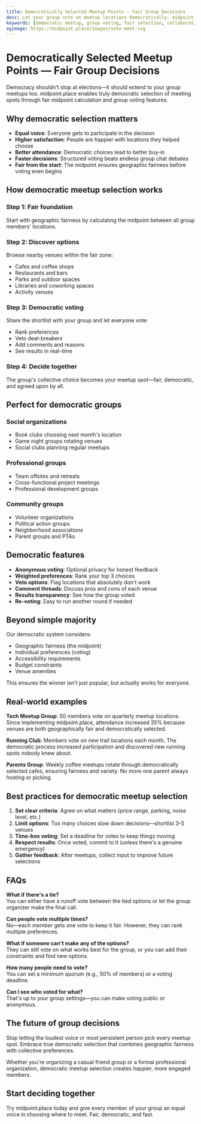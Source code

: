 ```yaml
---
title: Democratically Selected Meetup Points — Fair Group Decisions
desc: Let your group vote on meetup locations democratically. midpoint.place helps find fair central points and enables group voting for the best venue.
keywords: [democratic meetup, group voting, fair selection, collaborative decision, meetup democracy]
ogimage: https://midpoint.place/images/vote-meet.svg
---
```


# Democratically Selected Meetup Points — Fair Group Decisions

Democracy shouldn't stop at elections—it should extend to your group meetups too. midpoint.place enables truly democratic selection of meeting spots through fair midpoint calculation and group voting features.

## Why democratic selection matters

- **Equal voice**: Everyone gets to participate in the decision
- **Higher satisfaction**: People are happier with locations they helped choose
- **Better attendance**: Democratic choices lead to better buy-in
- **Faster decisions**: Structured voting beats endless group chat debates
- **Fair from the start**: The midpoint ensures geographic fairness before voting even begins

## How democratic meetup selection works

### Step 1: Fair foundation
Start with geographic fairness by calculating the midpoint between all group members' locations.

### Step 2: Discover options
Browse nearby venues within the fair zone:
- Cafes and coffee shops
- Restaurants and bars
- Parks and outdoor spaces
- Libraries and coworking spaces
- Activity venues

### Step 3: Democratic voting
Share the shortlist with your group and let everyone vote:
- Rank preferences
- Veto deal-breakers
- Add comments and reasons
- See results in real-time

### Step 4: Decide together
The group's collective choice becomes your meetup spot—fair, democratic, and agreed upon by all.

## Perfect for democratic groups

### Social organizations
- Book clubs choosing next month's location
- Game night groups rotating venues
- Social clubs planning regular meetups

### Professional groups
- Team offsites and retreats
- Cross-functional project meetings
- Professional development groups

### Community groups
- Volunteer organizations
- Political action groups
- Neighborhood associations
- Parent groups and PTAs

## Democratic features

- **Anonymous voting**: Optional privacy for honest feedback
- **Weighted preferences**: Rank your top 3 choices
- **Veto options**: Flag locations that absolutely don't work
- **Comment threads**: Discuss pros and cons of each venue
- **Results transparency**: See how the group voted
- **Re-voting**: Easy to run another round if needed

## Beyond simple majority

Our democratic system considers:
- Geographic fairness (the midpoint)
- Individual preferences (voting)
- Accessibility requirements
- Budget constraints
- Venue amenities

This ensures the winner isn't just popular, but actually works for everyone.

## Real-world examples

**Tech Meetup Group**: 50 members vote on quarterly meetup locations. Since implementing midpoint.place, attendance increased 35% because venues are both geographically fair and democratically selected.

**Running Club**: Members vote on new trail locations each month. The democratic process increased participation and discovered new running spots nobody knew about.

**Parents Group**: Weekly coffee meetups rotate through democratically selected cafes, ensuring fairness and variety. No more one parent always hosting or picking.

## Best practices for democratic meetup selection

1. **Set clear criteria**: Agree on what matters (price range, parking, noise level, etc.)
2. **Limit options**: Too many choices slow down decisions—shortlist 3-5 venues
3. **Time-box voting**: Set a deadline for votes to keep things moving
4. **Respect results**: Once voted, commit to it (unless there's a genuine emergency)
5. **Gather feedback**: After meetups, collect input to improve future selections

## FAQs

**What if there's a tie?**  
You can either have a runoff vote between the tied options or let the group organizer make the final call.

**Can people vote multiple times?**  
No—each member gets one vote to keep it fair. However, they can rank multiple preferences.

**What if someone can't make any of the options?**  
They can still vote on what works best for the group, or you can add their constraints and find new options.

**How many people need to vote?**  
You can set a minimum quorum (e.g., 50% of members) or a voting deadline.

**Can I see who voted for what?**  
That's up to your group settings—you can make voting public or anonymous.

## The future of group decisions

Stop letting the loudest voice or most persistent person pick every meetup spot. Embrace true democratic selection that combines geographic fairness with collective preferences.

Whether you're organizing a casual friend group or a formal professional organization, democratic meetup selection creates happier, more engaged members.

## Start deciding together

Try midpoint.place today and give every member of your group an equal voice in choosing where to meet. Fair, democratic, and fast.
